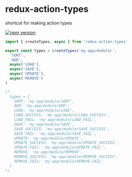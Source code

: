 # redux-action-types
shortcut for making action types

[![npm version](https://badge.fury.io/js/redux-action-types.svg)](https://badge.fury.io/js/redux-action-types)

```js
import { createTypes, async } from 'redux-action-types'

export const types = createTypes('my-app/module/',
  'SORT',
  'ADD',
  async('LOAD'),
  async('SAVE'),
  async('UPDATE'),
  async('REMOVE')
)

/*
  types = {
    SORT: 'my-app/module/SORT',
    ADD: 'my-app/module/ADD',
    LOAD: 'my-app/module/LOAD',
    LOAD_SUCCESS: 'my-app/module/LOAD_SUCCESS',
    LOAD_FAIL: 'my-app/module/LOAD_FAIL',
    SAVE: 'my-app/module/SAVE',
    SAVE_SUCCESS: 'my-app/module/SAVE_SUCCESS',
    SAVE_FAIL: 'my-app/module/SAVE_FAIL',
    UPDATE: 'my-app/module/UPDATE',
    UPDATE_SUCCESS: 'my-app/module/UPDATE_SUCCESS',
    UPDATE_FAIL: 'my-app/module/UPDATE_FAIL',
    REMOVE: 'my-app/module/REMOVE',
    REMOVE_SUCCESS: 'my-app/module/REMOVE_SUCCESS',
    REMOVE_FAIL: 'my-app/module/REMOVE_FAIL'
  }
*/
```
